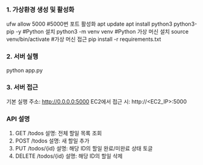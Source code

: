  ### 1. 가상환경 생성 및 활성화
ufw allow 5000 #5000번 포트 활성화
apt update 
apt install python3 python3-pip -y #Python 설치
python3 -m venv venv #Python 가상 머신 설치
source venv/bin/activate #가상 머신 접근 
pip install -r requirements.txt

### 2. 서버 실행 
python app.py

### 3. 서버 접근 
기본 실행 주소: http://0.0.0.0:5000
EC2에서 접근 시: http://<EC2_IP>:5000

### API 설명
1. GET /todos
설명: 전체 할일 목록 조회
 2. POST /todos
설명: 새 할일 추가
3. PUT /todos/{id}
설명: 해당 ID의 할일 완료/미완료 상태 토글
4. DELETE /todos/{id}
설명: 해당 ID의 할일 삭제
